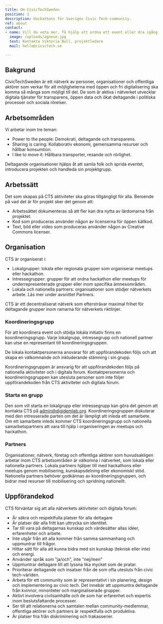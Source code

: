 ```yaml
---
title: Om CivicTechSweden
position: 1
description: Hackathons för Sveriges Civic Tech-community.
ref: about
contact:
- name: Vill du veta mer, få hjälp att ordna ett event eller dra igång en grupp?
  image: /uploads/agnese.jpg
  text: Kontakta Viktoria Bull, projektledare
  mail: hello@civictech.se

---
```


## Bakgrund
CivicTechSweden är ett nätverk av personer, organisationer och offentliga aktörer som verkar för att möjligheterna med öppen och fri digitalisering ska komma så många som möjligt till del. De som är aktiva i nätverket utvecklar digitala tjänster för transparens, öppen data och ökat deltagande i politiska processer och sociala rörelser.

## Arbetsområden
Vi arbetar inom tre teman:

* Power to the people: Demokrati, deltagande och transparens.
* Sharing is caring: Kollaborativ ekonomi, gemensamma resurser och hållbar konsumtion.
* I like to move it: Hållbara transporter, resande och rörlighet.

Deltagande organisationer hjälps åt att samla folk och sprida eventet, introducera projekten och handleda sin projektgrupp.

## Arbetssätt
Det som skapas på CTS aktiviteter ska göras tillgängligt för alla. Beroende på vad det är för projekt sker det genom att:

* Arbetssättet dokumenteras så att fler kan dra nytta av lärdomarna från projektet.
* Kod som produceras använder någon av licenserna för öppen källkod.
* Text, bild eller video som produceras använder någon av Creative Commons licenser.

## Organisation
CTS är organiserat i:
* Lokalgrupper: lokala eller regionala grupper som organiserar meetups eller hackathon.
* Intressegrupper: grupper för att ordna hackathon eller meetups för underrepresenterade grupper eller inom specifika ämnesområden.
* Lokala och nationella partners: organisationer som stödjer nätverkets arbete. Läs mer under avsnittet Partners.

CTS är ett decentraliserat nätverk som eftersträvar maximal frihet för deltagande grupper inom ramarna för nätverkets riktlinjer.

### Koordineringsgrupp

För att koordinera event och stödja lokala initiativ finns en koordineringsgrupp. Varje lokalgrupp, intressegrupp och nationell partner kan utse en representant till koordineringsgruppen.

De lokala kontaktpersonerna ansvarar för att uppförandekoden följs och att skapa en välkomnande och inkluderande stämning i sin grupp.

Koordineringsgruppen är ansvarig för att uppförandekoden följs på nationella aktiviteter och i digitala forum. Kontaktpersonerna och koordineringsgruppen kan utesluta personer som inte följer uppförandekoden från CTS aktiviteter och digitala forum.

### Starta en grupp

Den som vill starta en lokalgrupp eller intressegrupp kan göra det genom att kontakta CTS på admin@digidemlab.org. Koordineringsgruppen diskuterar med den intresserade parten om det är lämpligt att inleda ett samarbete. Om ett samarbete inleds kommer CTS koordineringsgrupp och nationella samarbetspartners att vara till hjälp i organiseringen av meetups och hackathon.


### Partners

Organisationer, nätverk, företag och offentliga aktörer som huvudsakligen arbetar inom CTS arbetsområden är välkomna i nätverket, som lokala eller nationella partners. Lokala partners hjälper till med hackathons eller meetups genom mobilisering, kunskapsdelning eller ekonomiskt stöd. Nationella partners behöver godkännas av koordineringsgruppen, och bidrar med resurser till mobilisering och spridning nationellt.

## Uppförandekod
CTS förväntar sig att alla nätverkets aktiviteter och digitala forum:

* Är säkra och respektfulla platser för alla deltagare
* Är platser där alla fritt kan uttrycka sin identitet.
* Tar till vara på deltagarnas kunskap och värdesätter allas idéer, erfarenheter och arbete.
* Inte utgår från att alla kommer från samma sammanhang och uppmuntrar till frågor.
* Hittar sätt för alla att kunna bidra med sin kunskap (teknisk eller inte) och energi.
* Använder språk som "ja/och", inte "nej/men"
* Uppmuntrar deltagare till att lyssna lika mycket som de pratar.
* Prioriterar deltagande och insatser från de som ofta utesluts från civic tech-världen.
* Arbeta för ett community som är representativt i sin planering, design och implementering av civic tech. Det innebär att uppmuntra deltagande från kvinnor, minoriteter och marginaliserade grupper.
* Aktivt involvera civilsamhälle och de som har erfarenhet och expertis inom beslutsfattande processer.
* Ser till att relationerna och samtalen mellan community-medlemmar, offentliga aktörer och partners är respektfulla och produktiva.
* Är platser fria från diskriminering och trakasserier.
